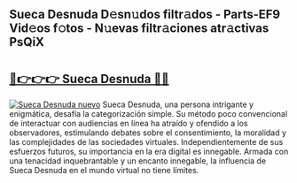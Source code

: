 ## Sueca Desnuda D𝚎sn𝚞dos filtr𝚊dos - Parts-EF9 Vid𝚎os f𝚘tos - N𝚞evas filtr𝚊ciones atr𝚊ctivas PsQiX

# <h2><a href="http://mb4brr4.tromn.icu/?c=Sueca+Desnuda">🔗👉👉👉 Sueca Desnuda 🔗🔗</a></h2>

[![Sueca Desnuda nuevo](https://i.imgur.com/pEAQMta.gif)](http://mb4brr4.tromn.icu/?c=Sueca+Desnuda)
Sueca Desnuda, una persona intrigante y enigmática, desafía la categorización simple. Su método poco convencional de interactuar con audiencias en línea ha atraído y ofendido a los observadores, estimulando debates sobre el consentimiento, la moralidad y las complejidades de las sociedades virtuales. Independientemente de sus esfuerzos futuros, su importancia en la era digital es innegable. Armada con una tenacidad inquebrantable y un encanto innegable, la influencia de Sueca Desnuda en el mundo virtual no tiene límites.
